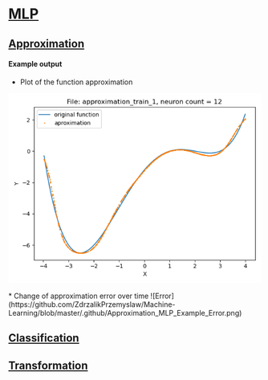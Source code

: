 # [MLP](https://github.com/ZdrzalikPrzemyslaw/Machine-Learning/tree/master/MultilayerPerceptron)

## [Approximation](https://github.com/ZdrzalikPrzemyslaw/Machine-Learning/tree/master/MultilayerPerceptron/Approximation)

#### Example output

* Plot of the function approximation
<p align="center">
    <img src="https://github.com/ZdrzalikPrzemyslaw/Machine-Learning/blob/master/.github/Approximation_MLP_Example_Plot.png"
     alt="Approximation plot"/>
</p>
* Change of approximation error over time
![Error](https://github.com/ZdrzalikPrzemyslaw/Machine-Learning/blob/master/.github/Approximation_MLP_Example_Error.png)


## [Classification](https://github.com/ZdrzalikPrzemyslaw/Machine-Learning/tree/master/MultilayerPerceptron/Classification)



## [Transformation](https://github.com/ZdrzalikPrzemyslaw/Machine-Learning/tree/master/MultilayerPerceptron/Transformation)